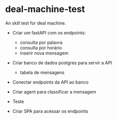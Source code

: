 # deal-machine-test
An skill test for deal machine.

- Criar um fastAPI com os endpoints:
    - consulta por palavra
    - consulta por horário
    - inserir nova mensagem

- Criar banco de dados postgres para servir a API
    - tabela de mensagens

- Conectar endpoints da API ao banco

- Criar agent para classificar a mensagem

- Teste

- Criar SPA para acessar os endpoints